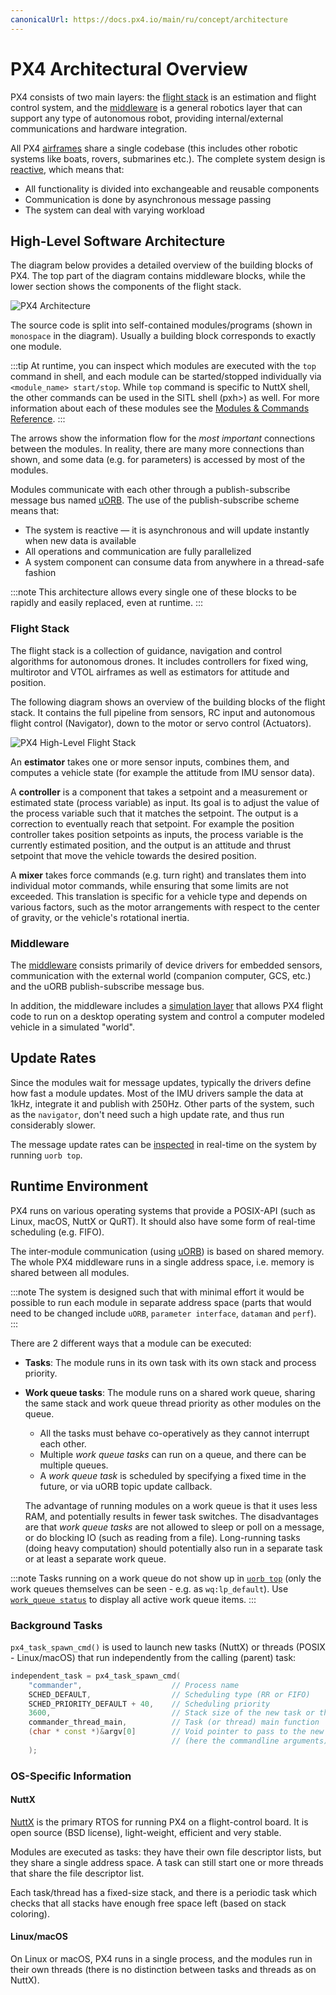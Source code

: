 ```yaml
---
canonicalUrl: https://docs.px4.io/main/ru/concept/architecture
---
```


# PX4 Architectural Overview

PX4 consists of two main layers: the [flight stack](#flight-stack) is an estimation and flight control system, and the [middleware](#middleware) is a general robotics layer that can support any type of autonomous robot, providing internal/external communications and hardware integration.

All PX4 [airframes](../airframes/README.md) share a single codebase (this includes other robotic systems like boats, rovers, submarines etc.). The complete system design is [reactive](http://www.reactivemanifesto.org), which means that:

- All functionality is divided into exchangeable and reusable components
- Communication is done by asynchronous message passing
- The system can deal with varying workload

<a id="architecture"></a>

## High-Level Software Architecture

The diagram below provides a detailed overview of the building blocks of PX4. The top part of the diagram contains middleware blocks, while the lower section shows the components of the flight stack.

![PX4 Architecture](../../assets/diagrams/PX4_Architecture.svg)


<!-- This diagram can be updated from 
[here](https://drive.google.com/file/d/0B1TDW9ajamYkaGx3R0xGb1NaeU0/view?usp=sharing) 
and opened with draw.io Diagrams. You might need to request access if you
don't have a px4.io Google account.
Caution: it can happen that after exporting some of the arrows are wrong. In
that case zoom into the graph until the arrows are correct, and then export
again. -->

The source code is split into self-contained modules/programs (shown in `monospace` in the diagram). Usually a building block corresponds to exactly one module.

:::tip
At runtime, you can inspect which modules are executed with the `top` command in shell, and each module can be started/stopped individually via `<module_name> start/stop`. While `top` command is specific to NuttX shell, the other commands can be used in the SITL shell (pxh>) as well. For more information about each of these modules see the [Modules & Commands Reference](../modules/modules_main.md).
:::

The arrows show the information flow for the *most important* connections between the modules. In reality, there are many more connections than shown, and some data (e.g. for parameters) is accessed by most of the modules.

Modules communicate with each other through a publish-subscribe message bus named [uORB](../middleware/uorb.md). The use of the publish-subscribe scheme means that:

- The system is reactive — it is asynchronous and will update instantly when new data is available
- All operations and communication are fully parallelized
- A system component can consume data from anywhere in a thread-safe fashion

:::note
This architecture allows every single one of these blocks to be rapidly and easily replaced, even at runtime.
:::


### Flight Stack

The flight stack is a collection of guidance, navigation and control algorithms for autonomous drones. It includes controllers for fixed wing, multirotor and VTOL airframes as well as estimators for attitude and position.

The following diagram shows an overview of the building blocks of the flight stack. It contains the full pipeline from sensors, RC input and autonomous flight control (Navigator), down to the motor or servo control (Actuators).

![PX4 High-Level Flight Stack](../../assets/diagrams/PX4_High-Level_Flight-Stack.svg) <!-- This diagram can be updated from 
[here](https://drive.google.com/a/px4.io/file/d/15J0eCL77fHbItA249epT3i2iOx4VwJGI/view?usp=sharing) 
and opened with draw.io Diagrams. You might need to request access if you
don't have a px4.io Google account.
Caution: it can happen that after exporting some of the arrows are wrong. In
that case zoom into the graph until the arrows are correct, and then export
again. -->

An **estimator** takes one or more sensor inputs, combines them, and computes a vehicle state (for example the attitude from IMU sensor data).

A **controller** is a component that takes a setpoint and a measurement or estimated state (process variable) as input. Its goal is to adjust the value of the process variable such that it matches the setpoint. The output is a correction to eventually reach that setpoint. For example the position controller takes position setpoints as inputs, the process variable is the currently estimated position, and the output is an attitude and thrust setpoint that move the vehicle towards the desired position.

A **mixer** takes force commands (e.g. turn right) and translates them into individual motor commands, while ensuring that some limits are not exceeded. This translation is specific for a vehicle type and depends on various factors, such as the motor arrangements with respect to the center of gravity, or the vehicle's rotational inertia.

<a id="middleware"></a>

### Middleware

The [middleware](../middleware/README.md) consists primarily of device drivers for embedded sensors, communication with the external world (companion computer, GCS, etc.) and the uORB publish-subscribe message bus.

In addition, the middleware includes a [simulation layer](../simulation/README.md) that allows PX4 flight code to run on a desktop operating system and control a computer modeled vehicle in a simulated "world".


## Update Rates

Since the modules wait for message updates, typically the drivers define how fast a module updates. Most of the IMU drivers sample the data at 1kHz, integrate it and publish with 250Hz. Other parts of the system, such as the `navigator`, don't need such a high update rate, and thus run considerably slower.

The message update rates can be [inspected](../middleware/uorb.md) in real-time on the system by running `uorb top`.

<a id="runtime-environment"></a>

## Runtime Environment

PX4 runs on various operating systems that provide a POSIX-API (such as Linux, macOS, NuttX or QuRT). It should also have some form of real-time scheduling (e.g. FIFO).

The inter-module communication (using [uORB](../middleware/uorb.md)) is based on shared memory. The whole PX4 middleware runs in a single address space, i.e. memory is shared between all modules.

:::note
The system is designed such that with minimal effort it would be possible to run each module in separate address space (parts that would need to be changed include `uORB`, `parameter interface`, `dataman` and `perf`).
:::

There are 2 different ways that a module can be executed:
- **Tasks**: The module runs in its own task with its own stack and process priority.
- **Work queue tasks**: The module runs on a shared work queue, sharing the same stack and work queue thread priority as other modules on the queue.
  - All the tasks must behave co-operatively as they cannot interrupt each other.
  - Multiple *work queue tasks* can run on a queue, and there can be multiple queues.
  - A *work queue task* is scheduled by specifying a fixed time in the future, or via uORB topic update callback.

  The advantage of running modules on a work queue is that it uses less RAM, and potentially results in fewer task switches. The disadvantages are that *work queue tasks* are not allowed to sleep or poll on a message, or do blocking IO (such as reading from a file). Long-running tasks (doing heavy computation) should potentially also run in a separate task or at least a separate work queue.

:::note
Tasks running on a work queue do not show up in [`uorb top`](../modules/modules_communication.md#uorb) (only the work queues themselves can be seen - e.g. as `wq:lp_default`). Use [`work_queue status`](../modules/modules_system.md#work-queue) to display all active work queue items.
:::

### Background Tasks

`px4_task_spawn_cmd()` is used to launch new tasks (NuttX) or threads (POSIX - Linux/macOS) that run independently from the calling (parent) task:

```cpp
independent_task = px4_task_spawn_cmd(
    "commander",                    // Process name
    SCHED_DEFAULT,                  // Scheduling type (RR or FIFO)
    SCHED_PRIORITY_DEFAULT + 40,    // Scheduling priority
    3600,                           // Stack size of the new task or thread
    commander_thread_main,          // Task (or thread) main function
    (char * const *)&argv[0]        // Void pointer to pass to the new task
                                    // (here the commandline arguments).
    );
```


### OS-Specific Information

#### NuttX

[NuttX](https://nuttx.apache.org//) is the primary RTOS for running PX4 on a flight-control board. It is open source (BSD license), light-weight, efficient and very stable.

Modules are executed as tasks: they have their own file descriptor lists, but they share a single address space. A task can still start one or more threads that share the file descriptor list.

Each task/thread has a fixed-size stack, and there is a periodic task which checks that all stacks have enough free space left (based on stack coloring).


#### Linux/macOS

On Linux or macOS, PX4 runs in a single process, and the modules run in their own threads (there is no distinction between tasks and threads as on NuttX).
